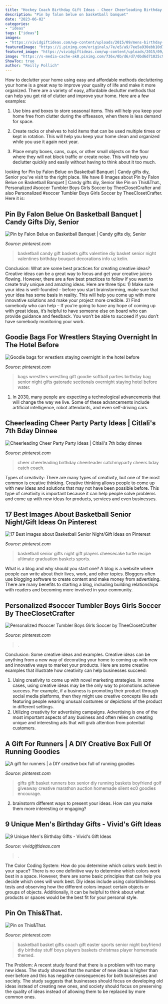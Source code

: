 ```yaml
---
title: "Hockey Coach Birthday Gift Ideas - Cheer Cheerleading Birthday Cheerleader Catchmyparty Cheers Bday Catch Coach"
description: "Pin by falon belue on basketball banquet"
date: "2023-06-02"
categories:
- "ideas"
tags: ["ideas"]
images:
- "https://vividgiftideas.com/wp-content/uploads/2015/09/mens-birthday-gifts.jpg"
featuredImage: "https://i.pinimg.com/originals/7e/e5/a9/7ee5a930ebb10d7fb95a505356d3ea5e.jpg"
featured_image: "https://vividgiftideas.com/wp-content/uploads/2015/09/mens-birthday-gifts.jpg"
image: "https://s-media-cache-ak0.pinimg.com/736x/0b/d6/d7/0bd6d71025c9aa9c115c06f8a07c5af7.jpg"
ShowToc: true
author: "Reilly Pollich"
---
```



How to declutter your home using easy and affordable methods
decluttering your home is a great way to improve your quality of life and make it more organized. There are a variety of easy, affordable declutter methods that can help you get rid of clutter and improve your home. Here are a few examples:
1. Use bins and boxes to store seasonal items. This will help you keep your home free from clutter during the offseason, when there is less demand for space.

2. Create racks or shelves to hold items that can be used multiple times or kept in rotation. This will help you keep your home clean and organized while you use it again next year.

3. Place empty boxes, cans, cups, or other small objects on the floor where they will not block traffic or create noise. This will help you declutter quickly and easily without having to think about it too much.


	

		
looking for Pin by Falon Belue on Basketball Banquet | Candy gifts diy, Senior you've visit to the right place. We have 8 Images about Pin by Falon Belue on Basketball Banquet | Candy gifts diy, Senior like Pin on This&amp;That., Personalized #soccer Tumbler Boys Girls Soccer by TheeClosetCrafter and also Personalized #soccer Tumbler Boys Girls Soccer by TheeClosetCrafter. Here it is:
		
    
## Pin By Falon Belue On Basketball Banquet | Candy Gifts Diy, Senior

<img loading=lazy src="https://i.pinimg.com/originals/5d/2f/d8/5d2fd89b6b165aa6e77bd335073ee976.jpg" onerror="this.onerror=null;this.src='https://tse3.mm.bing.net/th?id=OIP.y5Xzw8IzLgjF1TZ3lcMeSgHaHa&amp;pid=15.1';" alt="Pin by Falon Belue on Basketball Banquet | Candy gifts diy, Senior">

_Source: pinterest.com_

>basketball candy gift baskets gifts valentine diy basket senior night valentines birthday bouquet decorations info uz kelin. 

	

Conclusion: What are some best practices for creating creative ideas?
Creative ideas can be a great way to focus and get your creative juices flowing. However, there are a few best practices to follow if you want to create truly unique and amazing ideas. Here are three tips: 1) Make sure your idea is well-founded – before you start brainstorming, make sure that your idea has some basis in reality. This will help you come up with more innovative solutions and make your project more credible. 2) Find somebody who can help – If you’re going to have any hope of coming up with great ideas, it’s helpful to have someone else on board who can provide guidance and feedback. You won’t be able to succeed if you don’t have somebody monitoring your work.

    
## Goodie Bags For Wrestlers Staying Overnight In The Hotel Before

<img loading=lazy src="https://i.pinimg.com/originals/6a/8e/2d/6a8e2d664b6e00df77848f5fe9bc3e38.jpg" onerror="this.onerror=null;this.src='https://tse3.mm.bing.net/th?id=OIP.FUAzwx1cAxpxxqOlGBTDIwHaJ4&amp;pid=15.1';" alt="Goodie bags for wrestlers staying overnight in the hotel before">

_Source: pinterest.com_

>bags wrestlers wrestling gift goodie softball parties birthday bag senior night gifts gatorade sectionals overnight staying hotel before water. 

	

1. In 2030, many people are expecting a technological advancements that will change the way we live. Some of these advancements include artificial intelligence, robot attendants, and even self-driving cars. 

    
## Cheerleading Cheer Party Party Ideas | Citlali&#039;s 7th Bday Dinnee

<img loading=lazy src="https://i.pinimg.com/736x/bf/76/6a/bf766ae154ee73762a44ec05339ef1ed--cheer-birthday-gymnastics-birthday.jpg?b=t" onerror="this.onerror=null;this.src='https://tse1.mm.bing.net/th?id=OIP.HVByh6vSY6_apjG45deaogHaJ3&amp;pid=15.1';" alt="Cheerleading Cheer Party Party Ideas | Citlali&#039;s 7th bday dinnee">

_Source: pinterest.com_

>cheer cheerleading birthday cheerleader catchmyparty cheers bday catch coach. 

	

Types of creativity:
There are many types of creativity, but one of the most common is creative thinking. Creative thinking allows people to come up with new ideas and solutions that may not have been possible before. This type of creativity is important because it can help people solve problems and come up with new ideas for products, services and even businesses.

    
## 17 Best Images About Basketball Senior Night/Gift Ideas On Pinterest

<img loading=lazy src="https://s-media-cache-ak0.pinimg.com/736x/0b/d6/d7/0bd6d71025c9aa9c115c06f8a07c5af7.jpg" onerror="this.onerror=null;this.src='https://tse4.mm.bing.net/th?id=OIP.krHCk8hYo4y-6o1XO5OwdQHaJ3&amp;pid=15.1';" alt="17 Best images about Basketball Senior Night/Gift Ideas on Pinterest">

_Source: pinterest.com_

>basketball senior gifts night gift players cheesecake turtle recipe ultimate graduation baskets sports. 

	

What is a blog and why should you start one?
A blog is a website where people can write about their lives, work, and other topics. Bloggers often use blogging software to create content and make money from advertising. There are many benefits to starting a blog, including building relationships with readers and becoming more involved in your community.

    
## Personalized #soccer Tumbler Boys Girls Soccer By TheeClosetCrafter

<img loading=lazy src="https://i.pinimg.com/originals/c4/12/0a/c4120ac7624a992c93494c24b2aaa6ca.jpg" onerror="this.onerror=null;this.src='https://tse4.mm.bing.net/th?id=OIP.BmGwt5SwKvc2e5yQcN1g5wHaNj&amp;pid=15.1';" alt="Personalized #soccer Tumbler Boys Girls Soccer by TheeClosetCrafter">

_Source: pinterest.com_

>. 

	

Conclusion: Some creative ideas and examples.
Creative ideas can be anything from a new way of decorating your home to coming up with new and innovative ways to market your products. Here are some creative examples that illustrate how creativity can help businesses succeed:
1. Using creativity to come up with novel marketing strategies. In some cases, using creative ideas may be the only way to promotions achieve success. For example, if a business is promoting their product through social media platforms, then they might use creative concepts like ads featuring people wearing unusual costumes or depictions of the product in different settings.
2. Utilizing creativity for advertising campaigns. Advertising is one of the most important aspects of any business and often relies on creating unique and interesting ads that will grab attention from potential customers.

    
## A Gift For Runners | A DIY Creative Box Full Of Running Goodies

<img loading=lazy src="https://i.pinimg.com/originals/7e/e5/a9/7ee5a930ebb10d7fb95a505356d3ea5e.jpg" onerror="this.onerror=null;this.src='https://tse3.mm.bing.net/th?id=OIP.6165KZWN0k4bOv55U9dEbgHaJ4&amp;pid=15.1';" alt="A gift for runners | a DIY creative box full of running goodies">

_Source: pinterest.com_

>gifts gift basket runners box senior diy running baskets boyfriend golf giveaway creative marathon auction homemade silent ec0 goodies encourage. 

	

2. brainstorm different ways to present your ideas. How can you make them more interesting or engaging?

    
## 9 Unique Men&#039;s Birthday Gifts - Vivid&#039;s Gift Ideas

<img loading=lazy src="https://vividgiftideas.com/wp-content/uploads/2015/09/mens-birthday-gifts.jpg" onerror="this.onerror=null;this.src='https://tse1.mm.bing.net/th?id=OIP.iNMI6TH6o3sCBxKx43gSwgHaKV&amp;pid=15.1';" alt="9 Unique Men&#039;s Birthday Gifts - Vivid&#039;s Gift Ideas">

_Source: vividgiftideas.com_

>. 

	

The Color Coding System: How do you determine which colors work best in your space?
There is no one definitive way to determine which colors work best in a space. However, there are some basic principles that can help you decide which ones will work best. Diy ideas include using colorblindness tests and observing how the different colors impact certain objects or groups of objects. Additionally, it can be helpful to think about what products or spaces would be the best fit for your personal style.

    
## Pin On This&amp;That.

<img loading=lazy src="https://i.pinimg.com/736x/66/bc/73/66bc736b5e36cc8a341b2e40e8335b34--basketball-gifts-basketball-coach.jpg" onerror="this.onerror=null;this.src='https://tse3.mm.bing.net/th?id=OIP.Gz4ZnzBeqND6L7fd6PbsqQHaJ7&amp;pid=15.1';" alt="Pin on This&amp;That.">

_Source: pinterest.com_

>basketball basket gifts coach gift easter sports senior night boyfriend diy birthday stuff boys players baskets christmas player homemade themed. 

	

The Problem:
A recent study found that there is a problem with too many new ideas. The study showed that the number of new ideas is higher than ever before and this has negative consequences for both businesses and society. The study suggests that businesses should focus on developing old ideas instead of creating new ones, and society should focus on preserving the quality of ideas instead of allowing them to be replaced by more common ones.

